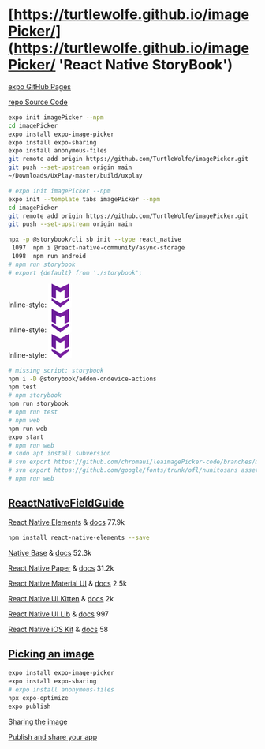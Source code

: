 # [https://turtlewolfe.github.io/imagePicker/](https://turtlewolfe.github.io/imagePicker/ 'React Native StoryBook')

[expo GitHub Pages](https://docs.expo.io/distribution/publishing-websites/#github-pages 'gh-pages -d web-build')

[repo Source Code](https://github.com/TurtleWolfe/imagePicker 'imagePicker')

```bash
expo init imagePicker --npm
cd imagePicker
expo install expo-image-picker
expo install expo-sharing
expo install anonymous-files
git remote add origin https://github.com/TurtleWolfe/imagePicker.git
git push --set-upstream origin main
~/Downloads/UxPlay-master/build/uxplay
```

```bash
# expo init imagePicker --npm
expo init --template tabs imagePicker --npm
cd imagePicker
git remote add origin https://github.com/TurtleWolfe/imagePicker.git
git push --set-upstream origin main
```

```bash
npx -p @storybook/cli sb init --type react_native
 1097  npm i @react-native-community/async-storage
 1098  npm run android
# npm run storybook
# export {default} from './storybook';
```

Inline-style:
![alt text](https://github.com/adam-p/markdown-here/raw/master/src/common/images/icon48.png 'Logo Title Text 1')  
Inline-style:
![alt text](https://github.com/adam-p/markdown-here/raw/master/src/common/images/icon48.png 'Logo Title Text 1')  
Inline-style:
![alt text](https://github.com/adam-p/markdown-here/raw/master/src/common/images/icon48.png 'Logo Title Text 1')

```bash
# missing script: storybook
npm i -D @storybook/addon-ondevice-actions
npm test
# npm storybook
npm run storybook
# npm run test
# npm web
npm run web
expo start
# npm run web
# sudo apt install subversion
# svn export https://github.com/chromaui/leaimagePicker-code/branches/master/src/assets/icon assets/icon
# svn export https://github.com/google/fonts/trunk/ofl/nunitosans assets/font
# npm run web
```

## [ReactNativeFieldGuide](https://docs.expo.io/guides/userinterface/ 'User Interface Component Libraries')

[React Native Elements](https://react-native-training.github.io/react-native-elements/ 'updated: 02-01-2021, users 77.9k') & [docs](https://react-native-training.github.io/react-native-elements/docs/getting_started.html 'docs') 77.9k

```bash
npm install react-native-elements --save
```

[Native Base](https://nativebase.io/ 'updated: 01-27-2021, users 52.3k') & [docs](https://docs.nativebase.io/ 'docs') 52.3k

[React Native Paper](https://github.com/callstack/react-native-paper 'updated: 01-22-2021, users 31.2k') & [docs](https://callstack.github.io/react-native-paper/index.html 'docs') 31.2k

[React Native Material UI](https://github.com/xotahal/react-native-material-ui 'updated: 04-19-2019, users 2.5k') & [docs](https://github.com/xotahal/react-native-material-ui/blob/master/docs/GettingStarted.md 'docs') 2.5k

[React Native UI Kitten](https://akveo.github.io/react-native-ui-kitten/#/home 'updated: 09-08-2020, users 2k') & [docs](https://akveo.github.io/react-native-ui-kitten/#/docs/quick-start/getting-started 'docs') 2k

[React Native UI Lib](https://github.com/wix/react-native-ui-lib 'updated: 02-05-2021, users 997') & [docs](https://wix.github.io/react-native-ui-lib/ 'docs') 997

[React Native iOS Kit](https://github.com/callstack/react-native-ios-kit 'updated: 011-05-2020, users 58') & [docs](https://callstack.github.io/react-native-ios-kit/docs/installation.html 'docs') 58

## [Picking an image](https://docs.expo.io/tutorial/image-picker/ 'For this, we can use an Expo library called expo-image-picker:')

```bash
expo install expo-image-picker
expo install expo-sharing
# expo install anonymous-files
npx expo-optimize
expo publish
```

[Sharing the image](https://docs.expo.io/tutorial/sharing/ 'Similar to expo-image-picker, the functionality that we need to share is available in an Expo library — this one is called expo-sharing.')

[Publish and share your app](https://docs.expo.io/introduction/walkthrough/#publish-and-share-your-app 'To share the app with teammates we can run expo publish and we’ll build the JavaScript bundle and upload all of the assets to a CDN.')
